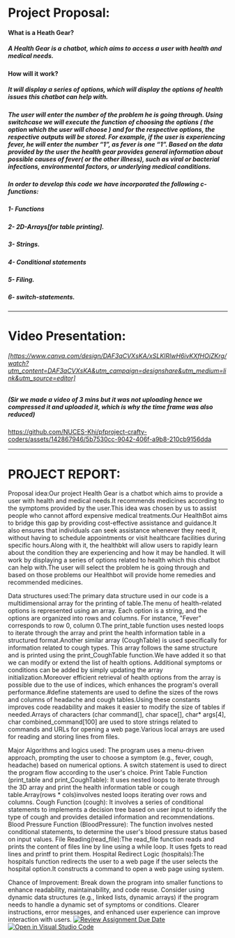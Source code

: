 # Project Proposal:
#### What is a Heath Gear?
##### A Health Gear is a chatbot, which aims to access a user with health and medical needs.
#### How will it work?
##### It will display a series of options, which will display the options of health issues this chatbot can help with.
##### The user will enter the number of the problem he is going through. Using switchcase we will execute the function of choosing the options ( the option which the user will choose ) and for the respective options, the respective outputs will be stored. For example, if the user is experiencing fever, he will enter the number “1”, as fever is one “1”. Based on the data provided by the user the health gear provides general information about possible causes of fever( or the other illness), such as viral or bacterial infections, environmental factors, or underlying medical conditions.
##### In order to develop this code we have incorporated the following c-functions:
##### 1- Functions
##### 2- 2D-Arrays[for table printing].
##### 3- Strings.
##### 4- Conditional statements
##### 5- Filing.
##### 6- switch-statements.
---------------------------------------------------------------------------------------------------------------------------------------------------------------------------
# Video Presentation:
###### [https://www.canva.com/design/DAF3aCVXsKA/xSLKlRIwH6ivKXfHOjZKrg/watch?utm_content=DAF3aCVXsKA&utm_campaign=designshare&utm_medium=link&utm_source=editor]
##### (Sir we made a video of 3 mins but it was not uploading hence we compressed it and uploaded it, which is why the time frame was also reduced)
https://github.com/NUCES-Khi/pfproject-crafty-coders/assets/142867946/5b7530cc-9042-406f-a9b8-210cb9156dda



---------------------------------------------------------------------------------------------------------------------------------------------------------------------------
# PROJECT REPORT:
Proposal idea:Our project Health Gear is a chatbot which aims to provide a user with health and medical needs.It recommends medicines according to the symptoms provided by the user.This idea was chosen by us to assist people who cannot afford expensive medical treatments.Our HealthBot aims to bridge this gap by providing cost-effective assistance and guidance.It also ensures that individuals can seek assistance whenever they need it, without having to schedule appointments or visit healthcare facilities during specific hours.Along with it, the healthbkt will allow users to rapidly learn about the condition they are experiencing and how it may be handled. It will work by displaying a series of options related to health which this chatbot can help with.The user will select the problem he is going through and based on those problems our Healthbot will provide home remedies and recommended medicines.

Data structures used:The primary data structure used in our code is a multidimensional array for the printing of table.The menu of health-related options is represented using an array. Each option is a string, and the options are organized into rows and columns. For instance, "Fever" corresponds to row 0, column 0.The print_table function uses nested loops to iterate through the array and print the health information table in a structured format.Another similar array (CoughTable) is used specifically for information related to cough types. This array follows the same structure and is printed using the print_CoughTable function.We have added it so that we can modify or extend the list of health options. Additional symptoms or conditions can be added by simply updating the array initialization.Moreover efficient retrieval of health options from the array is possible due to the use of indices, which enhances the program's overall performance.#define statements are used to define the sizes of the rows and columns of headache and cough tables.Using these constants improves code readability and makes it easier to modify the size of tables if needed.Arrays of characters (char command[], char space[], char* args[4], char combined_command[100] are used to store strings related to commands and URLs for opening a web page.Various local arrays are used for reading and storing lines from files.

Major Algorithms and logics used: The program uses a menu-driven approach, prompting the user to choose a symptom (e.g., fever, cough, headache) based on numerical options. A switch statement is used to direct the program flow according to the user's choice. Print Table Function (print_table and print_CoughTable): It uses nested loops to iterate through the 3D array and print the health information table or cough table.Array(rows * cols)involves nested loops iterating over rows and columns. Cough Function (cough): It involves a series of conditional statements to implements a decision tree based on user input to identify the type of cough and provides detailed information and recommendations. Blood Pressure Function (BloodPressure): The function involves nested conditional statements, to determine the user's blood pressure status based on input values. File Reading(read_file):The read_file function reads and prints the content of files line by line using a while loop. It uses fgets to read lines and printf to print them. Hospital Redirect Logic (hospitals):The hospitals function redirects the user to a web page if the user selects the hospital option.It constructs a command to open a web page using system.

Chance of Improvement: Break down the program into smaller functions to enhance readability, maintainability, and code reuse. Consider using dynamic data structures (e.g., linked lists, dynamic arrays) if the program needs to handle a dynamic set of symptoms or conditions. Clearer instructions, error messages, and enhanced user experience can improve interaction with users.
[![Review Assignment Due Date](https://classroom.github.com/assets/deadline-readme-button-24ddc0f5d75046c5622901739e7c5dd533143b0c8e959d652212380cedb1ea36.svg)](https://classroom.github.com/a/j0WbCUcA)
[![Open in Visual Studio Code](https://classroom.github.com/assets/open-in-vscode-718a45dd9cf7e7f842a935f5ebbe5719a5e09af4491e668f4dbf3b35d5cca122.svg)](https://classroom.github.com/online_ide?assignment_repo_id=13059786&assignment_repo_type=AssignmentRepo)

